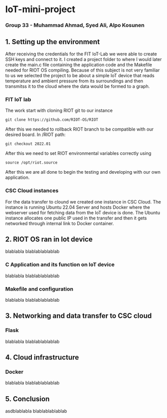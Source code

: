 # IoT-mini-project 
### Group 33 - Muhammad Ahmad, Syed Ali, Alpo Kosunen

## 1. Setting up the environment

After receiving the credentials for the FIT IoT-Lab we were able to create SSH keys and connect to it. I created a project folder to where I would later create the main.c file containing the application code and the Makefile needed for RIOT OS compiling. Because of this subject is not very familiar to us we selected the project to be about a simple IoT device that reads temperature and ambient pressure from its surroundings and then transmitss it to the cloud where the data would be formed to a graph. 

### FIT IoT lab

The work start with cloning RIOT git to our instance

```
git clone https://github.com/RIOT-OS/RIOT
```

After this we needed to rollback RIOT branch to be compatible with our desired board. In /RIOT path:
```
git checkout 2022.01
```
After this we need to set RIOT environmental variables correctly using
```
source /opt/riot.source
```
After this we are all done to begin the testing and developing with our own application.

### CSC Cloud instances

For the data transfer to clound we created one instance in CSC Cloud. The instance is running Ubuntu 22.04 Server and hosts Docker where the webserver used for fetching data from the IoT device is done. The Ubuntu instance allocates one public IP used in the transfer and then it gets networked through internal link to Docker container.

## 2. RIOT OS ran in Iot device
blablabla blablablablablab
### C Application and its function on IoT device
blablabla blablablablablab
### Makefile and configuration
blablabla blablablablablab

## 3. Networking and data transfer to CSC cloud

### Flask
blablabla blablablablablab

## 4. Cloud infrastructure

### Docker
blablabla blablablablablab


## 5. Conclusion
asdblablabla blablablablablab

